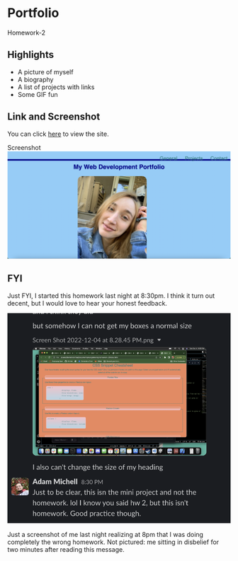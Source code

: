 # Portfolio

Homework-2

## Highlights

- A picture of myself
- A biography
- A list of projects with links
- Some GIF fun

## Link and Screenshot

You can click [here](https://dltorrise.github.io/Homework-2/) to view the site.

Screenshot
![A screenshot of my portfolio](Images/Screenshot-Homework-2.png)

## FYI

Just FYI, I started this homework last night at 8:30pm. I think it turn out decent, but I would 
love to hear your honest feedback.

![Me messaging Adam a screenshot of Mini-Project-2, thinking it's the homework due the next night. Messages took place Sunday at 830pm. Adam replies "you know this isn't the homework, right? This is the mini-project. Great practice though."](Images/Conversation.png)

Just a screenshot of me last night realizing at 8pm that I was doing completely the wrong homework. 
Not pictured: me sitting in disbelief for two minutes after reading this message. 


